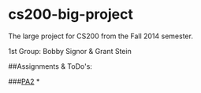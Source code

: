 cs200-big-project
=================

The large project for CS200 from the Fall 2014 semester.

1st Group: Bobby Signor & Grant Stein

##Assignments & ToDo's:

###[PA2](http://www.cs.colostate.edu/~cs200/Fall14/more_assignments/PA2F14.html)
* 
